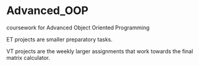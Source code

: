 # Advanced_OOP
coursework for Advanced Object Oriented Programming

ET projects are smaller preparatory tasks.

VT projects are the weekly larger assignments that work towards the final matrix calculator.